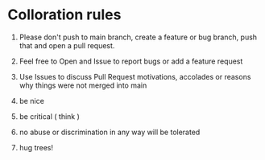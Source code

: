 # Colloration rules

1. Please don't push to main branch, create a feature or bug branch, push that and open a pull request.

1. Feel free to Open and Issue to report bugs or add a feature request

1. Use Issues to discuss Pull Request motivations, accolades or reasons why things were not merged into main

1. be nice
1. be critical ( think )
1. no abuse or discrimination in any way will be tolerated
1. hug trees!
